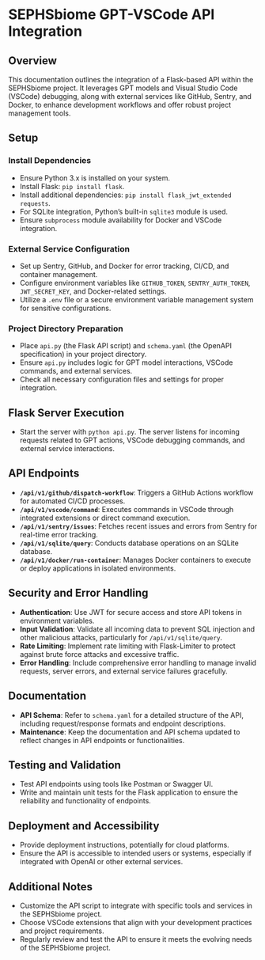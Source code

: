 # SEPHSbiome GPT-VSCode API Integration

## Overview
This documentation outlines the integration of a Flask-based API within the SEPHSbiome project. It leverages GPT models and Visual Studio Code (VSCode) debugging, along with external services like GitHub, Sentry, and Docker, to enhance development workflows and offer robust project management tools.

## Setup

### Install Dependencies
- Ensure Python 3.x is installed on your system.
- Install Flask: `pip install flask`.
- Install additional dependencies: `pip install flask_jwt_extended requests`.
- For SQLite integration, Python’s built-in `sqlite3` module is used.
- Ensure `subprocess` module availability for Docker and VSCode integration.

### External Service Configuration
- Set up Sentry, GitHub, and Docker for error tracking, CI/CD, and container management.
- Configure environment variables like `GITHUB_TOKEN`, `SENTRY_AUTH_TOKEN`, `JWT_SECRET_KEY`, and Docker-related settings.
- Utilize a `.env` file or a secure environment variable management system for sensitive configurations.

### Project Directory Preparation
- Place `api.py` (the Flask API script) and `schema.yaml` (the OpenAPI specification) in your project directory.
- Ensure `api.py` includes logic for GPT model interactions, VSCode commands, and external services.
- Check all necessary configuration files and settings for proper integration.

## Flask Server Execution
- Start the server with `python api.py`. The server listens for incoming requests related to GPT actions, VSCode debugging commands, and external service interactions.

## API Endpoints
- **`/api/v1/github/dispatch-workflow`**: Triggers a GitHub Actions workflow for automated CI/CD processes.
- **`/api/v1/vscode/command`**: Executes commands in VSCode through integrated extensions or direct command execution.
- **`/api/v1/sentry/issues`**: Fetches recent issues and errors from Sentry for real-time error tracking.
- **`/api/v1/sqlite/query`**: Conducts database operations on an SQLite database.
- **`/api/v1/docker/run-container`**: Manages Docker containers to execute or deploy applications in isolated environments.

## Security and Error Handling
- **Authentication**: Use JWT for secure access and store API tokens in environment variables.
- **Input Validation**: Validate all incoming data to prevent SQL injection and other malicious attacks, particularly for `/api/v1/sqlite/query`.
- **Rate Limiting**: Implement rate limiting with Flask-Limiter to protect against brute force attacks and excessive traffic.
- **Error Handling**: Include comprehensive error handling to manage invalid requests, server errors, and external service failures gracefully.

## Documentation
- **API Schema**: Refer to `schema.yaml` for a detailed structure of the API, including request/response formats and endpoint descriptions.
- **Maintenance**: Keep the documentation and API schema updated to reflect changes in API endpoints or functionalities.

## Testing and Validation
- Test API endpoints using tools like Postman or Swagger UI.
- Write and maintain unit tests for the Flask application to ensure the reliability and functionality of endpoints.

## Deployment and Accessibility
- Provide deployment instructions, potentially for cloud platforms.
- Ensure the API is accessible to intended users or systems, especially if integrated with OpenAI or other external services.

## Additional Notes
- Customize the API script to integrate with specific tools and services in the SEPHSbiome project.
- Choose VSCode extensions that align with your development practices and project requirements.
- Regularly review and test the API to ensure it meets the evolving needs of the SEPHSbiome project.
